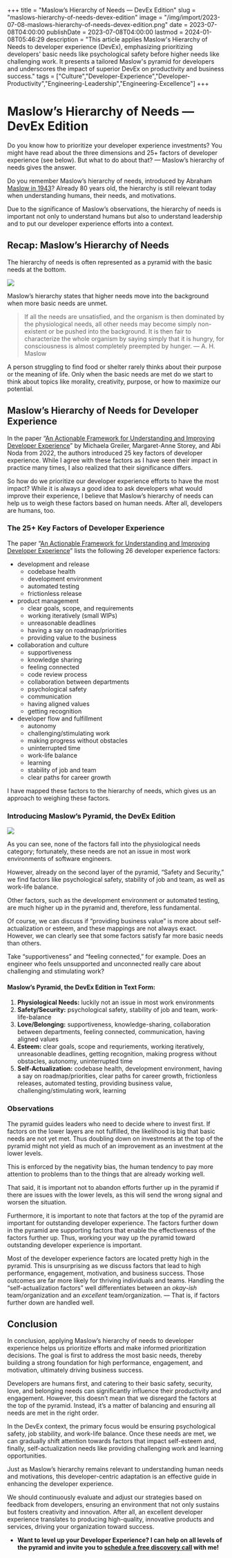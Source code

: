 +++
title = "Maslow’s Hierarchy of Needs — DevEx Edition"
slug = "maslows-hierarchy-of-needs-devex-edition"
image = "/img/import/2023-07-08-maslows-hierarchy-of-needs-devex-edition.png"
date = 2023-07-08T04:00:00
publishDate = 2023-07-08T04:00:00
lastmod = 2024-01-08T05:46:29
description = "This article applies Maslow's Hierarchy of Needs to developer experience (DevEx), emphasizing prioritizing developers' basic needs like psychological safety before higher needs like challenging work. It presents a tailored Maslow's pyramid for developers and underscores the impact of superior DevEx on productivity and business success."
tags = ["Culture","Developer-Experience","Developer-Productivity","Engineering-Leadership","Engineering-Excellence"]
+++
# Maslow’s Hierarchy of Needs — DevEx Edition

Do you know how to prioritize your developer experience investments? You might have read about the three dimensions and 25+ factors of developer experience (see below). But what to do about that? — Maslow’s hierarchy of needs gives the answer.

Do you remember Maslow’s hierarchy of needs, introduced by Abraham [Maslow in 1943](http://psychclassics.yorku.ca/Maslow/motivation.htm)? Already 80 years old, the hierarchy is still relevant today when understanding humans, their needs, and motivations.

Due to the significance of Maslow’s observations, the hierarchy of needs is important not only to understand humans but also to understand leadership and to put our developer experience efforts into a context.

## Recap: Maslow’s Hierarchy of Needs

The hierarchy of needs is often represented as a pyramid with the basic needs at the bottom.

![](/img/import/2023-06-Maslow-Pyramid.png)

Maslow’s hierarchy states that higher needs move into the background when more basic needs are unmet.

> If all the needs are unsatisfied, and the organism is then dominated by the physiological needs, all other needs may become simply non-existent or be pushed into the background. It is then fair to characterize the whole organism by saying simply that it is hungry, for consciousness is almost completely preempted by hunger. — A. H. Maslow

A person struggling to find food or shelter rarely thinks about their purpose or the meaning of life. Only when the basic needs are met do we start to think about topics like morality, creativity, purpose, or how to maximize our potential.

## Maslow’s Hierarchy of Needs for Developer Experience

In the paper “[An Actionable Framework for Understanding and Improving Developer Experience](https://arxiv.org/pdf/2205.06352.pdf)” by Michaela Greiler, Margaret-Anne Storey, and Abi Noda from 2022, the authors introduced 25 key factors of developer experience. While I agree with these factors as I have seen their impact in practice many times, I also realized that their significance differs.

So how do we prioritize our developer experience efforts to have the most impact? While it is always a good idea to ask developers what would improve their experience, I believe that Maslow’s hierarchy of needs can help us to weigh these factors based on human needs. After all, developers are humans, too.

### The 25+ Key Factors of Developer Experience

The paper “[An Actionable Framework for Understanding and Improving Developer Experience](https://arxiv.org/pdf/2205.06352.pdf)” lists the following 26 developer experience factors:

* development and release  
   * codebase health  
   * development environment  
   * automated testing  
   * frictionless release
* product management  
   * clear goals, scope, and requirements  
   * working iteratively (small WIPs)  
   * unreasonable deadlines  
   * having a say on roadmap/priorities  
   * providing value to the business
* collaboration and culture  
   * supportiveness  
   * knowledge sharing  
   * feeling connected  
   * code review process  
   * collaboration between departments  
   * psychological safety  
   * communication  
   * having aligned values  
   * getting recognition
* developer flow and fulfillment  
   * autonomy  
   * challenging/stimulating work  
   * making progress without obstacles  
   * uninterrupted time  
   * work-life balance  
   * learning  
   * stability of job and team  
   * clear paths for career growth

I have mapped these factors to the hierarchy of needs, which gives us an approach to weighing these factors.

### Introducing Maslow’s Pyramid, the DevEx Edition

![](/img/import/2023-06-DevEx-Edition.png)

As you can see, none of the factors fall into the physiological needs category; fortunately, these needs are not an issue in most work environments of software engineers.

However, already on the second layer of the pyramid, “Safety and Security,” we find factors like psychological safety, stability of job and team, as well as work-life balance.

Other factors, such as the development environment or automated testing, are much higher up in the pyramid and, therefore, less fundamental.

Of course, we can discuss if “providing business value” is more about self-actualization or esteem, and these mappings are not always exact. However, we can clearly see that some factors satisfy far more basic needs than others.

Take “supportiveness” and “feeling connected,” for example. Does an engineer who feels unsupported and unconnected really care about challenging and stimulating work?

#### Maslow’s Pyramid, the DevEx Edition in Text Form:

1. **Physiological Needs:** luckily not an issue in most work environments
2. **Safety/Security:** psychological safety, stability of job and team, work-life-balance
3. **Love/Belonging:** supportiveness, knowledge-sharing, collaboration between departments, feeling connected, communication, having aligned values
4. **Esteem:** clear goals, scope and requriements, working iteratively, unreasonable deadlines, getting recognition, making progress without obstacles, autonomy, uninterrupted time
5. **Self-Actualization:** codebase health, development environment, having a say on roadmap/priorities, clear paths for career growth, frictionless releases, automated testing, providing business value, challenging/stimulating work, learning

### Observations

The pyramid guides leaders who need to decide where to invest first. If factors on the lower layers are not fulfilled, the likelihood is big that basic needs are not yet met. Thus doubling down on investments at the top of the pyramid might not yield as much of an improvement as an investment at the lower levels.

This is enforced by the negativity bias, the human tendency to pay more attention to problems than to the things that are already working well.

That said, it is important not to abandon efforts further up in the pyramid if there are issues with the lower levels, as this will send the wrong signal and worsen the situation.

Furthermore, it is important to note that factors at the top of the pyramid are important for outstanding developer experience. The factors further down in the pyramid are supporting factors that enable the effectiveness of the factors further up. Thus, working your way up the pyramid toward outstanding developer experience is important.

Most of the developer experience factors are located pretty high in the pyramid. This is unsurprising as we discuss factors that lead to high performance, engagement, motivation, and business success. Those outcomes are far more likely for thriving individuals and teams. Handling the “self-actualization factors” well differentiates between an _okay-ish_ team/organization and an _excellent_ team/organization. — That is, if factors further down are handled well.

## Conclusion

In conclusion, applying Maslow’s hierarchy of needs to developer experience helps us prioritize efforts and make informed prioritization decisions. The goal is first to address the most basic needs, thereby building a strong foundation for high performance, engagement, and motivation, ultimately driving business success.

Developers are humans first, and catering to their basic safety, security, love, and belonging needs can significantly influence their productivity and engagement. However, this doesn’t mean that we disregard the factors at the top of the pyramid. Instead, it’s a matter of balancing and ensuring all needs are met in the right order.

In the DevEx context, the primary focus would be ensuring psychological safety, job stability, and work-life balance. Once these needs are met, we can gradually shift attention towards factors that impact self-esteem and, finally, self-actualization needs like providing challenging work and learning opportunities.

Just as Maslow’s hierarchy remains relevant to understanding human needs and motivations, this developer-centric adaptation is an effective guide in enhancing the developer experience.

We should continuously evaluate and adjust our strategies based on feedback from developers, ensuring an environment that not only sustains but fosters creativity and innovation. After all, an excellent developer experience translates to producing high-quality, innovative products and services, driving your organization toward success.

* **Want to level up your Developer Experience? I can help on all levels of the pyramid and invite you to [schedule a free discovery call](https://unblocked.engineering/#DiscoveryCall) with me!**